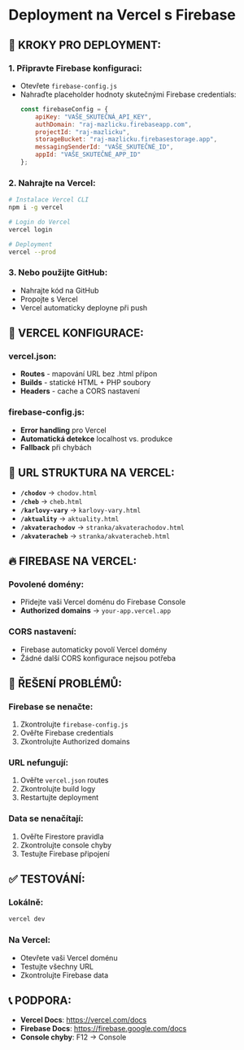 # Deployment na Vercel s Firebase

## 🚀 **KROKY PRO DEPLOYMENT:**

### **1. Připravte Firebase konfiguraci:**
- Otevřete `firebase-config.js`
- Nahraďte placeholder hodnoty skutečnými Firebase credentials:
  ```javascript
  const firebaseConfig = {
      apiKey: "VAŠE_SKUTEČNÁ_API_KEY",
      authDomain: "raj-mazlicku.firebaseapp.com",
      projectId: "raj-mazlicku",
      storageBucket: "raj-mazlicku.firebasestorage.app",
      messagingSenderId: "VAŠE_SKUTEČNÉ_ID",
      appId: "VAŠE_SKUTEČNÉ_APP_ID"
  };
  ```

### **2. Nahrajte na Vercel:**
```bash
# Instalace Vercel CLI
npm i -g vercel

# Login do Vercel
vercel login

# Deployment
vercel --prod
```

### **3. Nebo použijte GitHub:**
- Nahrajte kód na GitHub
- Propojte s Vercel
- Vercel automaticky deployne při push

## 🔧 **VERCEL KONFIGURACE:**

### **vercel.json:**
- **Routes** - mapování URL bez .html přípon
- **Builds** - statické HTML + PHP soubory
- **Headers** - cache a CORS nastavení

### **firebase-config.js:**
- **Error handling** pro Vercel
- **Automatická detekce** localhost vs. produkce
- **Fallback** při chybách

## 📱 **URL STRUKTURA NA VERCEL:**

- **`/chodov`** → `chodov.html`
- **`/cheb`** → `cheb.html`
- **`/karlovy-vary`** → `karlovy-vary.html`
- **`/aktuality`** → `aktuality.html`
- **`/akvaterachodov`** → `stranka/akvaterachodov.html`
- **`/akvateracheb`** → `stranka/akvateracheb.html`

## 🔥 **FIREBASE NA VERCEL:**

### **Povolené domény:**
- Přidejte vaši Vercel doménu do Firebase Console
- **Authorized domains** → `your-app.vercel.app`

### **CORS nastavení:**
- Firebase automaticky povolí Vercel domény
- Žádné další CORS konfigurace nejsou potřeba

## 🚨 **ŘEŠENÍ PROBLÉMŮ:**

### **Firebase se nenačte:**
1. Zkontrolujte `firebase-config.js`
2. Ověřte Firebase credentials
3. Zkontrolujte Authorized domains

### **URL nefungují:**
1. Ověřte `vercel.json` routes
2. Zkontrolujte build logy
3. Restartujte deployment

### **Data se nenačítají:**
1. Ověřte Firestore pravidla
2. Zkontrolujte console chyby
3. Testujte Firebase připojení

## ✅ **TESTOVÁNÍ:**

### **Lokálně:**
```bash
vercel dev
```

### **Na Vercel:**
- Otevřete vaši Vercel doménu
- Testujte všechny URL
- Zkontrolujte Firebase data

## 📞 **PODPORA:**

- **Vercel Docs**: https://vercel.com/docs
- **Firebase Docs**: https://firebase.google.com/docs
- **Console chyby**: F12 → Console
